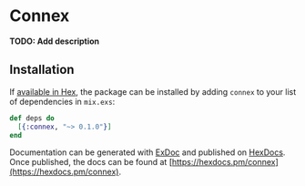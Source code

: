 # Connex

**TODO: Add description**

## Installation

If [available in Hex](https://hex.pm/docs/publish), the package can be installed
by adding `connex` to your list of dependencies in `mix.exs`:

```elixir
def deps do
  [{:connex, "~> 0.1.0"}]
end
```

Documentation can be generated with [ExDoc](https://github.com/elixir-lang/ex_doc)
and published on [HexDocs](https://hexdocs.pm). Once published, the docs can
be found at [https://hexdocs.pm/connex](https://hexdocs.pm/connex).

